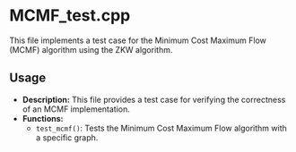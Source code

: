 # MCMF_test.cpp

This file implements a test case for the Minimum Cost Maximum Flow (MCMF) algorithm using the ZKW algorithm.

## Usage

*   **Description:** This file provides a test case for verifying the correctness of an MCMF implementation.
*   **Functions:**
    *   `test_mcmf()`: Tests the Minimum Cost Maximum Flow algorithm with a specific graph.